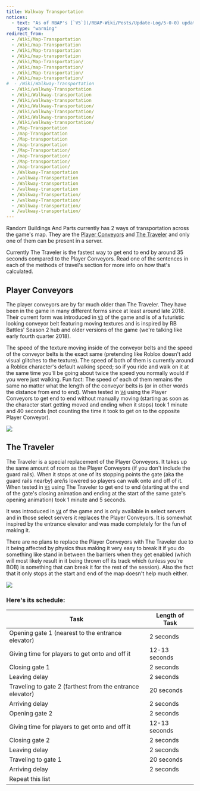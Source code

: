 ```yaml
---
title: Walkway Transportation
notices:
  - text: "As of RBAP's [`V5`](/RBAP-Wiki/Posts/Update-Log/5-0-0) update the content featured on this page is no longer very accurate as The Traveler has gone unused since that update due to multiple reasons."
    type: "warning"
redirect_from:
  - /Wiki/Map-Transportation
  - /Wiki/map-Transportation
  - /Wiki/Map-transportation
  - /Wiki/map-transportation
  - /Wiki/Map-Transportation/
  - /Wiki/map-Transportation/
  - /Wiki/Map-transportation/
  - /Wiki/map-transportation/
#  - /Wiki/Walkway-Transportation
  - /Wiki/walkway-Transportation
  - /Wiki/Walkway-transportation
  - /Wiki/walkway-transportation
  - /Wiki/Walkway-Transportation/
  - /Wiki/walkway-Transportation/
  - /Wiki/Walkway-transportation/
  - /Wiki/walkway-transportation/
  - /Map-Transportation
  - /map-Transportation
  - /Map-transportation
  - /map-transportation
  - /Map-Transportation/
  - /map-Transportation/
  - /Map-transportation/
  - /map-transportation/
  - /Walkway-Transportation
  - /walkway-Transportation
  - /Walkway-transportation
  - /walkway-transportation
  - /Walkway-Transportation/
  - /walkway-Transportation/
  - /Walkway-transportation/
  - /walkway-transportation/
---
```


Random Buildings And Parts currently has 2 ways of transportation across the game's map. They are the [Player Conveyors](/RBAP-Wiki/Wiki/Map-Transportation#player-conveyors) and [The Traveler](/RBAP-Wiki/Wiki/Map-Transportation#the-traveler) and only one of them can be present in a server.

Currently The Traveler is the fastest way to get end to end by around 35 seconds compared to the Player Conveyors. Read one of the sentences in each of the methods of travel's section for more info on how that's calculated.

## Player Conveyors

The player conveyors are by far much older than The Traveler. They have been in the game in many different forms since at least around late 2018. Their current form was introduced in [`V3`](/RBAP-Wiki/Posts/Update-Log/3-0-0) of the game and is of a futuristic looking conveyor belt featuring moving textures and is inspired by RB Battles' Season 2 hub and older versions of the game (we're talking like early fourth quarter 2018).

The speed of the texture moving inside of the conveyor belts and the speed of the conveyor belts is the exact same (pretending like Roblox doesn't add visual glitches to the texture). The speed of both of them is currently around a Roblox character's default walking speed; so if you ride and walk on it at the same time you'll be going about twice the speed you normally would if you were just walking. Fun fact: The speed of each of them remains the same no matter what the length of the conveyor belts is (or in other words the distance from end to end). When tested in [`V4`](/RBAP-Wiki/Posts/Update-Log/4-0-0) using the Player Conveyors to get end to end without manually moving (starting as soon as the character start getting moved and ending when it stops) took 1 minute and 40 seconds (not counting the time it took to get on to the opposite Player Conveyor).

![](/RBAP-Wiki/Assets/Images/Walkway-Transportation/Player%20Conveyors.png)

## The Traveler

The Traveler is a special replacement of the Player Conveyors. It takes up the same amount of room as the Player Conveyors (if you don't include the guard rails). When it stops at one of its stopping points the gate (aka the guard rails nearby) are/is lowered so players can walk onto and off of it. When tested in [`V4`](/RBAP-Wiki/Posts/Update-Log/4-0-0) using The Traveler to get end to end (starting at the end of the gate's closing animation and ending at the start of the same gate's opening animation) took 1 minute and 5 seconds.

It was introduced in [`V4`](/RBAP-Wiki/Posts/Update-Log/4-0-0) of the game and is only available in select servers and in those select servers it replaces the Player Conveyors. It is somewhat inspired by the entrance elevator and was made completely for the fun of making it.

There are no plans to replace the Player Conveyors with The Traveler due to it being affected by physics thus making it very easy to break it if you do something like stand in between the barriers when they get enabled (which will most likely result in it being thrown off its track which (unless you're BOB) is something that can break it for the rest of the session). Also the fact that it only stops at the start and end of the map doesn't help much either.

![](/RBAP-Wiki/Assets/Images/Walkway-Transportation/The%20Traveler.png)

### Here's its schedule:

| Task | Length of Task |
|-|-|
| Opening gate 1 (nearest to the entrance elevator) | 2 seconds |
| Giving time for players to get onto and off it | 12-13 seconds |
| Closing gate 1 | 2 seconds |
| Leaving delay | 2 seconds |
| Traveling to gate 2 (farthest from the entrance elevator) | 20 seconds |
| Arriving delay | 2 seconds |
| Opening gate 2 | 2 seconds |
| Giving time for players to get onto and off it | 12-13 seconds |
| Closing gate 2 | 2 seconds |
| Leaving delay | 2 seconds |
| Traveling to gate 1 | 20 seconds |
| Arriving delay | 2 seconds |
| Repeat this list |  |
